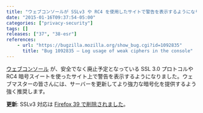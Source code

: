 ```yaml
---
title: "ウェブコンソールが SSLv3 や RC4 を使用したサイトで警告を表示するようになりました"
date: "2015-01-16T09:37:54-05:00"
categories: ["privacy-security"]
tags: []
releases: ["37", "38-esr"]
references:
    - url: "https://bugzilla.mozilla.org/show_bug.cgi?id=1092835"
      title: "Bug 1092835 – Log usage of weak ciphers in the console"
---
```

[ウェブコンソール](https://developer.mozilla.org/docs/Tools/Web_Console) が、安全でなく廃止予定となっている SSL 3.0 プロトコルや RC4 暗号スイートを使ったサイト上で警告を表示するようになりました。ウェブマスターの皆さんには、サーバーを更新してより強力な暗号化を提供するよう強く推奨します。

**更新**: SSLv3 対応は [Firefox 39 で削除されました](https://www.fxsitecompat.dev/ja/docs/2015/sslv3-support-has-been-removed/)。
